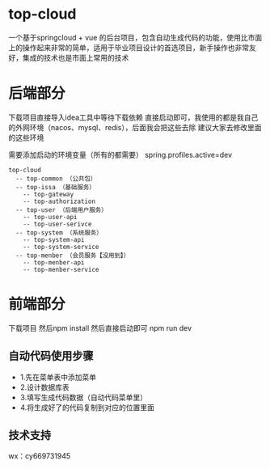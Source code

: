# top-cloud
一个基于springcloud + vue 的后台项目，包含自动生成代码的功能，使用比市面上的操作起来非常的简单，适用于毕业项目设计的首选项目，新手操作也非常友好，集成的技术也是市面上常用的技术

# 后端部分
下载项目直接导入idea工具中等待下载依赖
直接启动即可，我使用的都是我自己的外网环境（nacos、mysql、redis），后面我会把这些去除
建议大家去修改里面的这些环境

需要添加启动的环境变量（所有的都需要） spring.profiles.active=dev

```
top-cloud
  -- top-common （公共包）
  -- top-issa （基础服务）
    -- top-gateway
    -- top-authorization
  -- top-user （后端用户服务）
    -- top-user-api
    -- top-user-serivce
  -- top-system （系统服务）
    -- top-system-api
    -- top-system-service
  -- top-menber （会员服务【没用到】）
    -- top-menber-api
    -- top-menber-service
```
# 前端部分

下载项目 然后npm install 
然后直接启动即可 npm run dev

## 自动代码使用步骤

- 1.先在菜单表中添加菜单
- 2.设计数据库表
- 3.填写生成代码数据（自动代码菜单里）
- 4.将生成好了的代码复制到对应的位置里面

## 技术支持

wx：cy669731945
